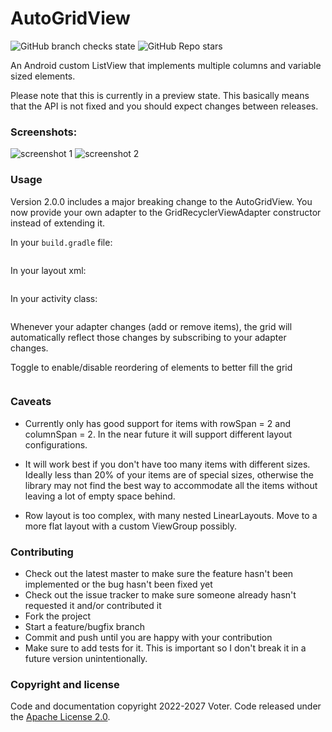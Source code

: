 # AutoGridView

![GitHub branch checks state](https://img.shields.io/github/checks-status/VoterLin/AutoGridView/main)
![GitHub Repo stars](https://img.shields.io/github/stars/VoterLin/AutoGridView?style=social)

An Android custom ListView that implements multiple columns and variable sized elements.

Please note that this is currently in a preview state.
This basically means that the API is not fixed and you should expect changes between releases.

### Screenshots:

![screenshot 1]()
![screenshot 2]()

### Usage

Version 2.0.0 includes a major breaking change to the AutoGridView. You now provide
your own adapter to the GridRecyclerViewAdapter constructor instead of extending it.

In your ``build.gradle`` file:

```groovy
```

In your layout xml:

```xml
```

In your activity class:

```kotlin
```

Whenever your adapter changes (add or remove items), the grid will automatically reflect those
changes by subscribing to your adapter changes.

Toggle to enable/disable reordering of elements to better fill the grid

```kotlin
```

### Caveats

* Currently only has good support for items with rowSpan = 2 and columnSpan = 2.
In the near future it will support different layout configurations.

* It will work best if you don't have too many items with different sizes. Ideally less
than 20% of your items are of special sizes, otherwise the library may not find the best
way to accommodate all the items without leaving a lot of empty space behind.

* Row layout is too complex, with many nested LinearLayouts. Move to a more flat layout
with a custom ViewGroup possibly.

### Contributing

* Check out the latest master to make sure the feature hasn't been implemented or the bug hasn't been fixed yet
* Check out the issue tracker to make sure someone already hasn't requested it and/or contributed it
* Fork the project
* Start a feature/bugfix branch
* Commit and push until you are happy with your contribution
* Make sure to add tests for it. This is important so I don't break it in a future version unintentionally.

### Copyright and license

Code and documentation copyright 2022-2027 Voter.
Code released under the [Apache License 2.0](https://raw.githubusercontent.com/VoterLin/AutoGridView/main/LICENSE).
